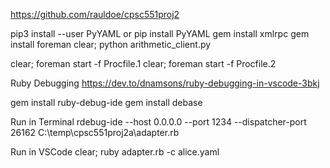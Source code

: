 https://github.com/rauldoe/cpsc551proj2 


pip3 install --user PyYAML
or 
pip install PyYAML
gem install xmlrpc 
gem install foreman
clear; python arithmetic_client.py

clear; foreman start -f Procfile.1
clear; foreman start -f Procfile.2


Ruby Debugging
https://dev.to/dnamsons/ruby-debugging-in-vscode-3bkj

gem install ruby-debug-ide
gem install debase

Run in Terminal
rdebug-ide --host 0.0.0.0 --port 1234 --dispatcher-port 26162 C:\temp\cpsc551proj2a\adapter.rb

Run in VSCode
clear; ruby adapter.rb -c alice.yaml